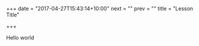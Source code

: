 +++
date = "2017-04-27T15:43:14+10:00"
next = ""
prev = ""
title = "Lesson Title"

+++

Hello world
